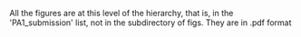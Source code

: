 All the figures are at this level of the hierarchy, that is, in the 'PA1_submission' list, not in the subdirectory of figs.
They are in .pdf format
